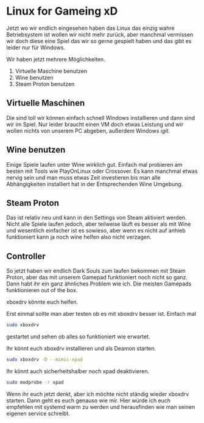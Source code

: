 # Linux for Gameing xD
Jetzt wo wir endlich eingesehen haben das Linux das einzig wahre Betriebsystem
ist wollen wir nicht mehr zurück, aber manchmal vermissen wir doch diese eine
Spiel das wir so gerne gespielt haben und das gibt es leider nur für Windows.

Wir haben jetzt mehrere Möglichkeiten.

1. Virtuelle Maschine benutzen
2. Wine benutzen
3. Steam Proton benutzen

## Virtuelle Maschinen
Die sind toll wir können einfach schnell Windows installieren und dann sind wir
im Spiel. Nur leider braucht einen VM doch etwas Leistung und wir wollen nichts
von unserem PC abgeben, außerdem Windows *igit*.

## Wine benutzen
Einige Spiele laufen unter Wine wirklich gut. Einfach mal probieren am besten
mit Tools wie PlayOnLinux oder Crossover. Es kann manchmal etwas nervig sein
und man muss etwas Zeit investieren bis man alle Abhängigkeiten installiert hat
in der Entsprechenden Wine Umgebung.

## Steam Proton
Das ist relativ neu und kann in den Settings von Steam aktiviert werden. Nicht
alle Spiele laufen jedoch, aber teilweise läuft es besser als mit Wine und
wesentlich einfacher ist es sowieso, aber wenn es nicht auf anhieb funktioniert
kann ja noch wine helfen also nicht verzagen.

## Controller
So jetzt haben wir endlich Dark Souls zum laufen bekommen mit Steam Proton, aber
das mit unserem Gamepad funktioniert noch nicht so ganz. Dann habt ihr ein ganz
ähnliches Problem wie ich. Die meisten Gamepads funktionieren out of the box.

xboxdrv könnte euch helfen.

Erst einmal sollte man aber testen ob es mit xboxdrv besser ist.
Einfach mal
```sh
sudo xboxdrv
```
gestartet und sehen ob alles so funktioniert wie erwartet.

Ihr könnt euch xboxdrv installieren und als Deamon starten.
```sh
sudo xboxdrv -D --mimic-xpad
```
Ihr könnt auch sicherheitshalber noch xpad deaktivieren.
```sh
sudo modprobe -r xpad
```

Wenn ihr euch jetzt denkt, aber ich möchte nicht ständig wieder xboxdrv starten.
Dann geht es euch genauso wie mir. Hier würde ich euch empfehlen mit systemd
warm zu werden und herausfinden wie man seinen eigenen service schreibt.

